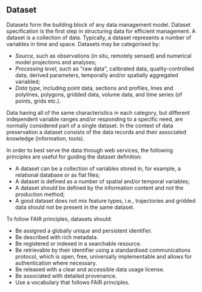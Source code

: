 ## Dataset
Datasets form the building block of any data management model. Dataset specification is the first step in structuring data for efficient management.
A dataset is a collection of data. Typically, a dataset represents a number of variables in time and space. Datasets may be categorised by: 

- *Source*, such as observations (in situ, remotely sensed) and numerical model projections and analyses; 
- *Processing level*, such as "raw data", calibrated data, quality-controlled data, derived parameters, temporally and/or spatially aggregated variabled; 
- *Data type*, including point data, sections and profiles, lines and polylines, polygons, gridded data, volume data, and time series (of points, grids etc.). 

Data having all of the same characteristics in each category, but different independent variable ranges and/or responding to a specific need, are normally considered part of a single dataset. In the context of data preservation a dataset consists of the data records and their associated knowledge (information, tools). 

In order to best serve the data through web services, the following principles are useful for guiding the dataset definition:

- A dataset can be a collection of variables stored in, for example, a relational database or as flat files;
- A dataset is defined as a number of spatial and/or temporal variables;
- A dataset should be defined by the information content and not the production method;
- A good dataset does not mix feature types, i.e., trajectories and gridded data should not be present in the same dataset.

To follow FAIR principles, datasets should: 
- Be assigned a globally unique and persistent identifier. 
- Be described with rich metadata. 
- Be registered or indexed in a searchable resource. 
- Be retrievable by their identifier using a standardised communications protocol, which is open, free, universally implementable and allows for authentication where necessary. 
- Be released with a clear and accessible data usage license. 
- Be associated with detailed provenance. 
- Use a vocabulary that follows FAIR principles. 